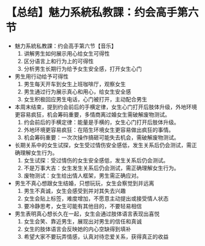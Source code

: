 # 【总结】魅力系統私教課：约会高手第六节

-   魅力系統私教課：约会高手第六节【音乐】
    1.  讲解男生如何展示用心给女生可得性
    2.  区分语言上和行为上的可得性
    3.  分析男生长期行为给予女生安全感，打开女生心门
-   男生用行动给予可得性
    1.  男生每天开车到女生上班咖啡厅，观察女生
    2.  男生通过行为展示真心和用心，给女生安全感
    3.  女生积极回应男生电话，心门被打开，主动配合男生
-   本周末结束，提到约会前后的手横定律，女生心门打开后肢体升级，外地环境更容易疯狂，机会筹码重要，多情商离过婚女生需破解废物测试。
    1.  约会前后的手横定律：能量是手横的，女生心门打开后肢体升级。
    2.  外地环境更容易疯狂：在陌生环境女生更容易做出疯狂的事情。
    3.  机会筹码重要：一次次操作搞砸可能失去机会，需破解废物测试。
-   长期关系中的女生试探，女生受过情伤安全感低，发生关系后仍会测试，需正确理解女生行为。
    1.  女生试探：受过情伤的女生安全感低，发生关系后仍会测试。
    2.  不是万事大吉：女生发生关系后仍会测试，需正确理解女生行为。
    3.  废物测试：女生给出情人框架，男生需正确应对。
-   男生不真心想跟女生结婚，只想玩玩，女生会察觉到并远离
    1.  男生不真诚，女生会感受到并对其失去兴趣
    2.  女生会贴上标签，难度增加，不愿意主动提出或接受情人状态
    3.  要冷静思考，女生可能有其他目的，不要轻易相信
-   男生表明真心想长久在一起，女生会通过肢体语言表现出喜悦
    1.  女生会笑、靠近男生，展现出对男生的信任和真诚
    2.  女生的肢体语言会反映她的内心空缺得到填补
    3.  希望大家不要玩弄情感，认真对待恋爱关系，获得真正的收益